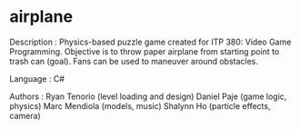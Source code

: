 airplane
========

Description : Physics-based puzzle game created for ITP 380: Video Game Programming.  Objective is to throw paper airplane from starting point to trash can (goal).  Fans can be used to maneuver around obstacles.  

Language : C#

Authors : Ryan Tenorio (level loading and design)
          Daniel Paje (game logic, physics)
          Marc Mendiola (models, music)
          Shalynn Ho (particle effects, camera)

